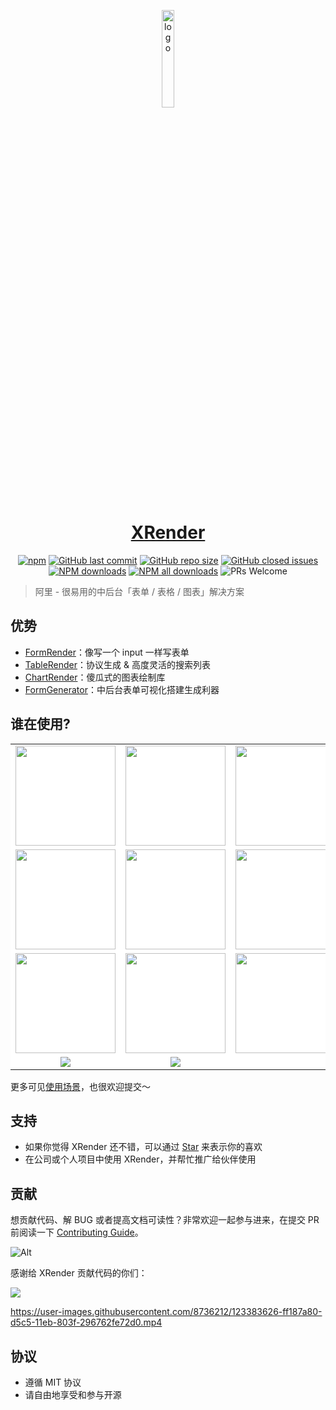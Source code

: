 <p align="center">
  <a href="https://xrender.fun/" target="_blank"><img src="https://img.alicdn.com/tfs/TB17UtINiLaK1RjSZFxXXamPFXa-606-643.png" alt="logo" width="20%"/></a>
</p>
<h1 align= "center">
<a href="https://xrender.fun/" target="_blank">XRender</a>
</h1>

<p align="center">
  <a href="https://www.npmjs.com/package/form-render?_blank">
    <img alt="npm" src="https://img.shields.io/npm/v/form-render.svg?maxAge=3600&style=flat-square"></a>
  <a href="https://github.com/alibaba/form-render/commits/dev">
    <img alt="GitHub last commit" src="https://img.shields.io/github/last-commit/alibaba/form-render.svg?style=flat-square"></a>
  <a href="https://github.com/alibaba/form-render">
    <img alt="GitHub repo size" src="https://img.shields.io/github/repo-size/alibaba/form-render"></a>
  <a href="https://github.com/alibaba/form-render/issues?utf8=%E2%9C%93&q=">
    <img alt = "GitHub closed issues" src="https://img.shields.io/github/issues-closed/alibaba/form-render.svg?style=flat-square"></a>
  <a href="https://npmjs.org/package/form-render">
    <img alt = "NPM downloads" src="https://img.shields.io/npm/dm/form-render.svg?style=flat-square"></a>
  <a href="https://npmjs.org/package/form-render">
    <img alt = "NPM all downloads" src="https://img.shields.io/npm/dt/form-render.svg?style=flat-square"></a>
  <a>
    <img alt = "PRs Welcome" src="https://img.shields.io/badge/PRs-welcome-brightgreen.svg?style=flat-square"></a>
</p>

> 阿里 - 很易用的中后台「表单 / 表格 / 图表」解决方案

## 优势

- <a href="https://xrender.fun/form-render" target="_blank">FormRender</a>：像写一个 input 一样写表单
- <a href="https://xrender.fun/table-render" target="_blank">TableRender</a>：协议生成 & 高度灵活的搜索列表
- <a href="https://xrender.fun/chart-render" target="_blank">ChartRender</a>：傻瓜式的图表绘制库
- <a href="https://xrender.fun/generator" target="_blank">FormGenerator</a>：中后台表单可视化搭建生成利器


<div style="max-width: 961px; margin: auto;">
  <h2>谁在使用?</h4>
  <table style="border: none; background: #fff">
    <tr>
      <td width="160" align="center">
        <img
          src="https://gw.alicdn.com/bao/tfs/TB1mFZneMmH3KVjSZKzXXb2OXXa-748-467.png"
          width="160"
        />
      </td>
      <td width="160" align="center">
        <img
          src="https://gw.alipayobjects.com/zos/k/sx/kJRfKV.jpg"
          width="160"
        />
      </td>
      <td width="160" align="center">
        <img
          src="https://gw.alicdn.com/tfs/TB176rg4VP7gK0jSZFjXXc5aXXa-286-118.png"
          width="160"
        />
      </td>
      <td width="160" align="center">
        <img
          src="https://img.alicdn.com/tfs/TB13DzOjXP7gK0jSZFjXXc5aXXa-212-48.png"
          width="160"
        />
      </td>
      <td width="160" align="center">
        <img
          src="https://img.alicdn.com/imgextra/i1/O1CN01Uw1xNd1H1GnHYCaOr_!!6000000000697-2-tps-1920-1920.png"
          width="160"
        />
      </td>
      <td width="160" align="center">
        <img
          src="https://gw.alipayobjects.com/zos/k/dl/zJ2uhY.jpg"
          width="110"
        />
      </td>
    </tr>
    <tr>
      <td width="160" align="center">
        <img
          src="https://img.alicdn.com/imgextra/i4/O1CN01SUv7rt1gMfdYr2Bnc_!!6000000004128-0-tps-800-373.jpg"
          width="160"
        />
      </td>
      <td width="160" align="center">
        <img
          src="https://gw.alipayobjects.com/zos/k/9l/RZCG03.jpg"
          width="160"
        />
      </td>
      <td width="160" align="center">
        <img
          src="https://gw.alipayobjects.com/zos/k/rh/4PXvlp.jpg"
          width="160"
        />
      </td>
      <td width="160" align="center">
        <img
          src="https://img.alicdn.com/imgextra/i3/O1CN01xDuypG1V78PWpnnPz_!!6000000002605-2-tps-600-120.png"
          width="160"
        />
      </td>
      <td width="160" align="center">
        <img
          src="https://gw.alipayobjects.com/zos/k/wu/TzIbI0.jpg"
          width="160"
        />
      </td>
      <td width="160" align="center">
        <img
          src="https://img.alicdn.com/imgextra/i1/O1CN01K3AD1b1WZMSHolALT_!!6000000002802-0-tps-700-207.jpg"
          width="160"
        />
      </td>
    </tr>
    <tr>
      <td width="160" align="center">
        <img
          src="https://gw.alipayobjects.com/zos/k/w7/02gpTA.jpg"
          width="160"
        />
      </td>
      <td width="160" align="center">
        <img
          src="https://img.alicdn.com/imgextra/i4/O1CN01BJ26gA1cYLKkfiaCG_!!6000000003612-2-tps-287-176.png"
          width="160"
        />
      </td>
      <td width="160" align="center">
        <img
          src="https://img.alicdn.com/imgextra/i3/O1CN017E63ji1W3InNkUvJE_!!6000000002732-2-tps-1000-500.png"
          width="160"
        />
      </td>
      <td width="160" align="center">
        <img
          src="https://img.alicdn.com/imgextra/i2/O1CN01Zu5QsE1OJm7GYKH06_!!6000000001685-2-tps-363-139.png"
          width="160"
        />
      </td>
      <td width="160" align="center">
        <img
          src="https://img.alicdn.com/imgextra/i1/O1CN01RqiiQ81j0dUdUfoIN_!!6000000004486-2-tps-280-66.png"
          width="160"
        />
      </td>
      <td width="160" align="center">
        <img
          src="https://img.alicdn.com/imgextra/i1/O1CN01B0UOM61lnIoMVJU6f_!!6000000004863-2-tps-500-397.png"
        />
      </td>
    </tr>
    <tr>
      <td width="160" align="center">
        <img
          src="https://img.alicdn.com/imgextra/i2/O1CN01DiuhTS1u3o0WsTsNb_!!6000000005982-2-tps-367-137.png"
        />
      </td>
      <td width="160" align="center">
        <img
          src="https://img.alicdn.com/imgextra/i3/O1CN01Vj8xN329If5dlvb50_!!6000000008045-2-tps-495-405.png"
        />
      </td>
    </tr>
  </table>
</div>

更多可见[使用场景](https://github.com/alibaba/form-render/issues/94)，也很欢迎提交～

## 支持

- 如果你觉得 XRender 还不错，可以通过 [Star](https://github.com/alibaba/form-render/stargazers) 来表示你的喜欢
- 在公司或个人项目中使用 XRender，并帮忙推广给伙伴使用

## 贡献

想贡献代码、解 BUG 或者提高文档可读性？非常欢迎一起参与进来，在提交 PR 前阅读一下 [Contributing Guide](https://github.com/alibaba/form-render/blob/master/CONTRIBUTING.md)。

![Alt](https://repobeats.axiom.co/api/embed/2b2e9f5fdcdddeea164ef615d55816d8c2d2dc66.svg 'Repobeats analytics image')

感谢给 XRender 贡献代码的你们：

  <a href="https://github.com/alibaba/x-render/graphs/contributors">
    <img src="https://contrib.rocks/image?repo=alibaba/form-render" />
  </a>

<br>

https://user-images.githubusercontent.com/8736212/123383626-ff187a80-d5c5-11eb-803f-296762fe72d0.mp4

## 协议

- 遵循 MIT 协议
- 请自由地享受和参与开源
